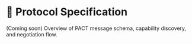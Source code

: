 # 📜 Protocol Specification

(Coming soon) Overview of PACT message schema, capability discovery, and negotiation flow.